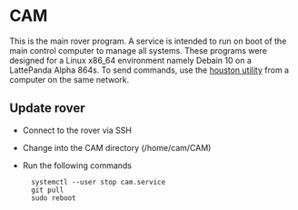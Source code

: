 # CAM
This is the main rover program. A service is intended to run on boot of the main control computer to manage all systems. These programs were designed for a Linux x86_64 environment namely Debain 10 on a LattePanda Alpha 864s. To send commands, use the [houston utility](https://github.com/CSU-NASA-RMC/houston) from a computer on the same network.

## Update rover
* Connect to the rover via SSH
* Change into the CAM directory (/home/cam/CAM)
* Run the following commands

        systemctl --user stop cam.service
        git pull
        sudo reboot
